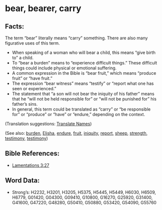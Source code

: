 # bear, bearer, carry

## Facts:

The term “bear” literally means “carry” something. There are also many figurative uses of this term.

* When speaking of a woman who will bear a child, this means “give birth to” a child.
* To “bear a burden” means to “experience difficult things.” These difficult things could include physical or emotional suffering.
* A common expression in the Bible is “bear fruit,” which means “produce fruit” or “have fruit.”
* The expression “bear witness” means “testify” or “report what one has seen or experienced.”
* The statement that “a son will not bear the iniquity of his father” means that he “will not be held responsible for” or “will not be punished for” his father’s sins.
* In general, this term could be translated as “carry” or “be responsible for” or “produce” or “have” or “endure,” depending on the context.

(Translation suggestions: [Translate Names](rc://en/ta/man/translate/translate-names))

(See also: [burden](../other/burden.md), [Elisha](../names/elisha.md), [endure](../other/endure.md), [fruit](../other/fruit.md), [iniquity](../kt/iniquity.md), [report](../other/report.md), [sheep](../other/sheep.md), [strength](../other/strength.md), [testimony](../kt/testimony.md), [testimony](../kt/testimony.md))

## Bible References:

* [Lamentations 3:27](rc://en/tn/help/lam/03/27)

## Word Data:

* Strong’s: H2232, H3201, H3205, H5375, H5445, H5449, H6030, H6509, H6779, G01420, G04300, G09410, G10800, G16270, G25920, G31400, G41600, G47220, G48280, G50410, G50880, G53420, G54090, G55760
